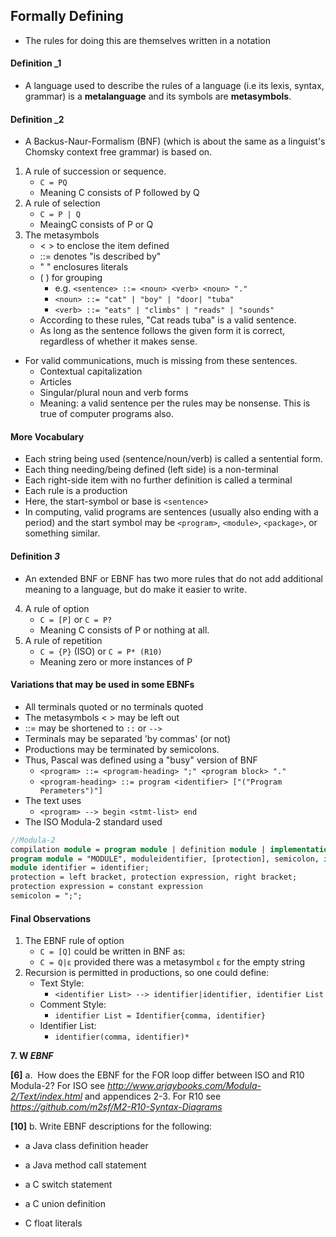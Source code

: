## Formally Defining
- The rules for doing this are themselves written in a notation
#### Definition _1
- A language used to describe the rules of a language (i.e its lexis, syntax, grammar) is a **metalanguage** and its symbols are **metasymbols**.
#### Definition _2
- A Backus-Naur-Formalism (BNF) (which is about the same as a linguist's Chomsky context free grammar) is based on.
1. A rule of succession or sequence.
	- `C = PQ`
	- Meaning C consists of P followed by Q
1. A rule of selection
	- `C = P | Q`
	- MeaingC consists of P or Q
1. The metasymbols
	- < >   to enclose the item defined
	- ::=    denotes "is described by"
	- "  "   enclosures literals
	- (  )    for grouping
		- e.g. `<sentence> ::= <noun> <verb> <noun> "."`
		-  `<noun> ::= "cat" | "boy" | "door| "tuba"`
		-  `<verb> ::= "eats" | "climbs" | "reads" | "sounds"`
	- According to these rules, "Cat reads tuba" is a valid sentence.
	- As long as the sentence follows the given form it is correct, regardless of whether it makes sense.
- For valid communications, much is missing from these sentences.
	- Contextual capitalization
	- Articles
	- Singular/plural noun and verb forms
	- Meaning: a valid sentence per the rules may be nonsense. This is true of computer programs also.
#### More Vocabulary
- Each string being used (sentence/noun/verb) is called a sentential form.
- Each thing needing/being defined (left side) is a non-terminal
- Each right-side item with no further definition is called a terminal
- Each rule is a production
- Here, the start-symbol or base is `<sentence>`
- In computing, valid programs are sentences (usually also ending with a period) and the start symbol may be `<program>`, `<module>`, `<package>`, or something similar.
#### Definition _3_
- An extended BNF or EBNF has two more rules that do not add additional meaning to a language, but do make it easier to write.
4. A rule of option
	- `C = [P]` or `C = P?`
	- Meaning C consists of P or nothing at all.
5. A rule of repetition
	- `C = {P}` (ISO) or `C = P* (R10)`
	- Meaning zero or more instances of P
#### Variations that may be used in some EBNFs
- All terminals quoted or no terminals quoted
- The metasymbols < > may be left out
- ::= may be shortened to `::` or `-->`
- Terminals may be separated 'by commas' (or not)
- Productions may be terminated by semicolons.
- Thus, Pascal was defined using a "busy" version of BNF
	- `<program> ::= <program-heading> ";" <program block> "."`
	- `<program-heading> ::= program <identifier> ["("Program Perameters")"]`
- The text uses
	- `<program> --> begin <stmt-list> end`
- The ISO Modula-2 standard used
```pascal
//Modula-2
compilation module = program module | definition module | implementation module
program module = "MODULE", moduleidentifier, [protection], semicolon, import lists, module block, module verification, period;
module identifier = identifier;
protection = left bracket, protection expression, right bracket;
protection expression = constant expression
semicolon = ";";
```
#### Final Observations
1. The EBNF rule of option
	- `C = [Q]` could be written in BNF as:
	- `C = Q|ε` provided there was a metasymbol `ε` for the empty string
2. Recursion is permitted in productions, so one could define:
	- Text Style:
		- `<identifier List> --> identifier|identifier, identifier List`
	- Comment Style:
		- `identifier List = Identifier{comma, identifier}`
	- Identifier List:
		- `identifier(comma, identifier)*`



 
**7. W _EBNF_**

**[6]** a.  How does the EBNF for the FOR loop differ between ISO and R10 Modula-2? For ISO see _http://www.arjaybooks.com/Modula-2/Text/index.html_ and appendices 2-3. For R10 see _https://github.com/m2sf/M2-R10-Syntax-Diagrams_

**[10]** b. Write EBNF descriptions for the following:

- a Java class definition header

- a Java method call statement

- a C switch statement

- a C union definition

- C float literals